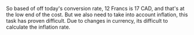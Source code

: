 So based of off today's conversion rate, 12 Francs is 17 CAD, and that's at the low end of the cost. But we also need to take into account inflation, this task has proven difficult. Due to changes in currency, its difficult to calculate the inflation rate.

